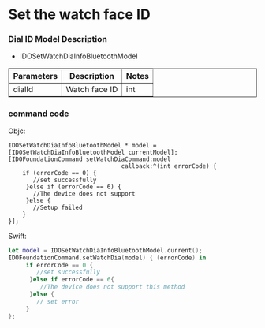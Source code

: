 # Set the watch face ID

### Dial ID Model Description

* IDOSetWatchDiaInfoBluetoothModel

<table border="1px" width="100%">
<thead>
<tr>
<th><strong>Parameters</strong></th>
<th><strong>Description</strong></th>
<th><strong>Notes</strong></th>
</tr>
</thead>
<tbody>
<tr>
<td>dialId</td>
<td>Watch face ID</td>
<td>int</td>
</tr>
</tbody>
</table>


### command code

Objc:

```objc
IDOSetWatchDiaInfoBluetoothModel * model = [IDOSetWatchDiaInfoBluetoothModel currentModel];
[IDOFoundationCommand setWatchDiaCommand:model
                                callback:^(int errorCode) {
    if (errorCode == 0) {
       //set successfully
     }else if (errorCode == 6) {
       //The device does not support
     }else {
       //Setup failed
    }
}];
```

Swift:

```swift
let model = IDOSetWatchDiaInfoBluetoothModel.current();
IDOFoundationCommand.setWatchDia(model) { (errorCode) in
     if errorCode == 0 {
        //set successfully
      }else if errorCode == 6{
         //The device does not support this method
      }else {
        // set error
     }
};
```
